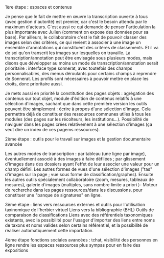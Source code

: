 1ère étape : espaces et contenus

Je pense que le fait de mettre en œuvre la transcription ouverte à tous (avec gestion d'autorité) est premier, car c'est le besoin attendu par le maximum d'acteurs. C'est aussi ce qui demande de penser l'articulation la plus importante avec Julien (comment on expose des données pour sa base). Par ailleurs, le collaboratoire c'est le fait de pouvoir classer des images selon des critères, ce qui revient à associer à une image un ensemble d'annotations qui constituent des critères de classements. Et il va de soi qu'on transcrit les images sur lesquelles on travaille.
La transcription/annotation peut être envisagée sous plusieurs modes, mais disons que développer au moins un mode de transcription/annotation serait prioritaire : interface type sonnerat, avec toutefois des champs personnalisables, des menus déroulants pour certains champs à reprendre de Sonnerat.
Les profils sont nécessaires à pouvoir mettre en place les droits, donc prioritaire aussi.

Je mets aussi en priorité la constitution des pages objets : agrégation des contenus sur tout objet, module d'édition de contenus relatifs à une sélection d'images, sachant que dans cette première version les outils peuvent être simplement : écrire à propos d'une sélection d'image. Cela permettra déjà de constituer des ressources communes utiles à tous les modules (des pages sur les récolteurs, les institutions…).
Possibilité de naviguer dans les pages crées relativement à une sélection d'images (ça veut dire un index de ces pagems ressources).

2ème étape : outils pour le travail sur images et la gestion documentaire avancée
 
Les autres modes de transcription : par tableau (une ligne par image), éventuellement associé à des images à faire défilées ; par glissement d'images dans des dossiers ayant l'effet de leur associer une valeur pour un champ défini.
Les autres formes de vues d'une sélection d'images ("tas" d'images sur la page ; vue sous forme de classification/graphes).
Ensuite les autres outils spécialement collaboratoire (zoom, mesures, tableaux de mesures), galerie d'images (multiples, sans nombre limite a priori )-
Moteur de recherche dans les pages ressources/dans les discussions. pour constituer une "banque de signatures" en ligne.

3ème étape : liens vers ressources externes et outils pour l'utilisation taxinomique de l'herbier virtuel
Liens vers la bibliographie (BHL)
Outils de comparaison de classifications
Liens avec des référentiels taxonomiques existants, avec la possibilité pour l'usager d'importer des liens entre noms de taxons et noms valides selon certains référentiel, et la possibilité de réaliser automatiquement cette importation.

4ème étape
fonctions sociales avancées : tchat, visibilité des personnes en ligne
rendre les espaces ressources plus sympas pour en faire des expositions